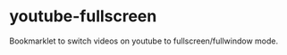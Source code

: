 youtube-fullscreen
==================

Bookmarklet to switch videos on youtube to fullscreen/fullwindow mode.
